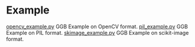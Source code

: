 # Example

[opencv_example.py](opencv_example.py) GGB Example on OpenCV format.
[pil_example.py](pil_example.py) GGB Example on PIL format.
[skimage_example.py](skimage_example.py) GGB Example on scikit-image format.

